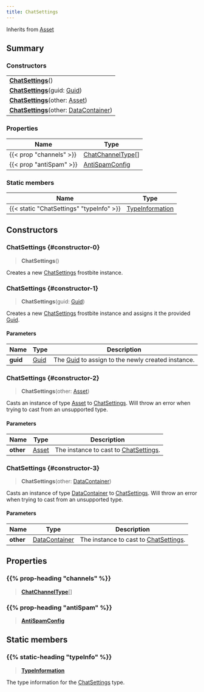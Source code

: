 ```yaml
---
title: ChatSettings
---
```


Inherits from [Asset](/vext/ref/fb/asset)

## Summary

### Constructors

|  |
| --- |
| **[ChatSettings](#constructor-0)**() |
| **[ChatSettings](#constructor-1)**(guid: [Guid](/vext/ref/shared/type/guid)) |
| **[ChatSettings](#constructor-2)**(other: [Asset](/vext/ref/fb/asset)) |
| **[ChatSettings](#constructor-3)**(other: [DataContainer](/vext/ref/shared/type/datacontainer)) |

### Properties

| Name | Type |
| ---- | ---- |
| {{< prop "channels" >}} | [ChatChannelType](/vext/ref/fb/chatchanneltype)[] |
| {{< prop "antiSpam" >}} | [AntiSpamConfig](/vext/ref/fb/antispamconfig) |

### Static members

| Name | Type |
| ---- | ---- |
| {{< static "ChatSettings" "typeInfo" >}} | [TypeInformation](/vext/ref/shared/type/typeinformation) |

## Constructors

### ChatSettings {#constructor-0}

> **ChatSettings**()

Creates a new [ChatSettings](/vext/ref/fb/chatsettings) frostbite instance.

### ChatSettings {#constructor-1}

> **ChatSettings**(guid: [Guid](/vext/ref/shared/type/guid))

Creates a new [ChatSettings](/vext/ref/fb/chatsettings) frostbite instance and assigns it the provided [Guid](/vext/ref/shared/type/guid).

#### Parameters

| Name | Type | Description |
| ---- | ---- | ----------- |
| **guid** | [Guid](/vext/ref/shared/type/guid) | The [Guid](/vext/ref/shared/type/guid) to assign to the newly created instance. |

### ChatSettings {#constructor-2}

> **ChatSettings**(other: [Asset](/vext/ref/fb/asset))

Casts an instance of type [Asset](/vext/ref/fb/asset) to [ChatSettings](/vext/ref/fb/chatsettings). Will throw an error when trying to cast from an unsupported type.

#### Parameters

| Name | Type | Description |
| ---- | ---- | ----------- |
| **other** | [Asset](/vext/ref/fb/asset) | The instance to cast to [ChatSettings](/vext/ref/fb/chatsettings). |

### ChatSettings {#constructor-3}

> **ChatSettings**(other: [DataContainer](/vext/ref/shared/type/datacontainer))

Casts an instance of type [DataContainer](/vext/ref/shared/type/datacontainer) to [ChatSettings](/vext/ref/fb/chatsettings). Will throw an error when trying to cast from an unsupported type.

#### Parameters

| Name | Type | Description |
| ---- | ---- | ----------- |
| **other** | [DataContainer](/vext/ref/shared/type/datacontainer) | The instance to cast to [ChatSettings](/vext/ref/fb/chatsettings). |

## Properties

### {{% prop-heading "channels" %}}

> **[ChatChannelType](/vext/ref/fb/chatchanneltype)**[]

### {{% prop-heading "antiSpam" %}}

> **[AntiSpamConfig](/vext/ref/fb/antispamconfig)**

## Static members

### {{% static-heading "typeInfo" %}}

> **[TypeInformation](/vext/ref/shared/type/typeinformation)**

The type information for the [ChatSettings](/vext/ref/fb/chatsettings) type.

